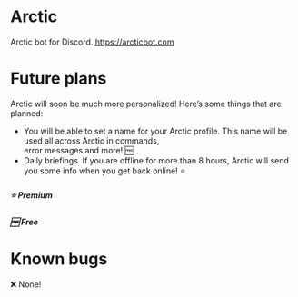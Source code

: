 # Arctic
Arctic bot for Discord. https://arcticbot.com

# Future plans
Arctic will soon be much more personalized! Here’s some things that are planned:
- You will be able to set a name for your Arctic profile. This name will be used all across Arctic in commands,<br>error messages and more! 🆓
- Daily briefings. If you are offline for more than 8 hours, Arctic will send you some info when you get back online! ⭐️ 

<h5>⭐️ Premium</h5>
<h5>🆓 Free</h5>

# Known bugs
❌ None!

